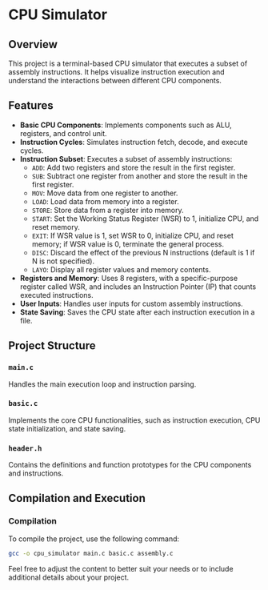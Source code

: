 # CPU Simulator

## Overview

This project is a terminal-based CPU simulator that executes a subset of assembly instructions. It helps visualize instruction execution and understand the interactions between different CPU components.

## Features

- **Basic CPU Components**: Implements components such as ALU, registers, and control unit.
- **Instruction Cycles**: Simulates instruction fetch, decode, and execute cycles.
- **Instruction Subset**: Executes a subset of assembly instructions:
  - `ADD`: Add two registers and store the result in the first register.
  - `SUB`: Subtract one register from another and store the result in the first register.
  - `MOV`: Move data from one register to another.
  - `LOAD`: Load data from memory into a register.
  - `STORE`: Store data from a register into memory.
  - `START`: Set the Working Status Register (WSR) to 1, initialize CPU, and reset memory.
  - `EXIT`: If WSR value is 1, set WSR to 0, initialize CPU, and reset memory; if WSR value is 0, terminate the general process.
  - `DISC`: Discard the effect of the previous N instructions (default is 1 if N is not specified).
  - `LAYO`: Display all register values and memory contents.
- **Registers and Memory**: Uses 8 registers, with a specific-purpose register called WSR, and includes an Instruction Pointer (IP) that counts executed instructions.
- **User Inputs**: Handles user inputs for custom assembly instructions.
- **State Saving**: Saves the CPU state after each instruction execution in a file.

## Project Structure

### `main.c`

Handles the main execution loop and instruction parsing.

### `basic.c`

Implements the core CPU functionalities, such as instruction execution, CPU state initialization, and state saving.

### `header.h`

Contains the definitions and function prototypes for the CPU components and instructions.

## Compilation and Execution

### Compilation

To compile the project, use the following command:

```sh
gcc -o cpu_simulator main.c basic.c assembly.c
```

Feel free to adjust the content to better suit your needs or to include additional details about your project.